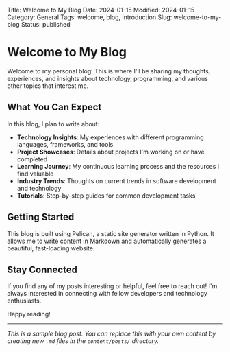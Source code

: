 Title: Welcome to My Blog
Date: 2024-01-15
Modified: 2024-01-15
Category: General
Tags: welcome, blog, introduction
Slug: welcome-to-my-blog
Status: published

# Welcome to My Blog

Welcome to my personal blog! This is where I'll be sharing my thoughts, experiences, and insights about technology, programming, and various other topics that interest me.

## What You Can Expect

In this blog, I plan to write about:

- **Technology Insights**: My experiences with different programming languages, frameworks, and tools
- **Project Showcases**: Details about projects I'm working on or have completed
- **Learning Journey**: My continuous learning process and the resources I find valuable
- **Industry Trends**: Thoughts on current trends in software development and technology
- **Tutorials**: Step-by-step guides for common development tasks

## Getting Started

This blog is built using Pelican, a static site generator written in Python. It allows me to write content in Markdown and automatically generates a beautiful, fast-loading website.

## Stay Connected

If you find any of my posts interesting or helpful, feel free to reach out! I'm always interested in connecting with fellow developers and technology enthusiasts.

Happy reading!

---

*This is a sample blog post. You can replace this with your own content by creating new `.md` files in the `content/posts/` directory.*
